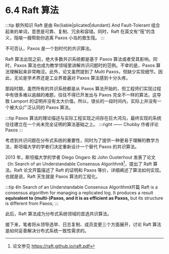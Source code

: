 # 6.4 Raft 算法

:::tip 额外知识
Raft 是由 Re{liable|plicated|dundant} And Fault-Tolerant 组合起来的单词，意思是可靠、复制、冗余和容错。同时，Raft 在英文有“筏”的含义，隐喻一艘帮助你逃离 Paxos 小岛的救生筏。
:::

不可否认，Paxos 是一个划时代的共识算法。

Raft 算法出现之前，绝大多数共识系统都是基于 Paxos 算法或者受其影响。同时，Paxos 算法也成为教学领域里讲解共识问题时的范例。不幸的是，Paxos 算法理解起来非常晦涩。此外，论文虽然提到了 Multi Paxos，但缺少实现细节。因此，无论是学术界还是工业界普遍对 Paxos 算法感到十分头疼。

那段时期，虽然所有的共识系统都是从 Paxos 算法开始的，但工程师们实现过程中有很多难以逾越的难题，往往不得已开发出与 Paxos 完全不一样的算法，这导致 Lamport 的证明并没有太大价值。所以，很长的一段时间内，实际上并没有一个被大众广泛认同的 Paxos 算法。

:::tip <a/>
Paxos 算法的理论描述与实际工程实现之间存在巨大鸿沟，最终实现的系统往往建立在一个尚未完全证明的算法基础之上。
:::right
—— Chubby 作者评论 Paxos
:::

考虑到共识问题在分布式系统的重要性，同时为了提供一种更易于理解的教学方法，斯坦福大学的学者们决定重新设计一个替代 Paxos 的共识算法。

2013 年，斯坦福大学的学者 Diego Ongaro 和 John Ousterhout 发表了论文 《In Search of an Understandable Consensus Algorithm》[^1]，提出了 Raft 算法。Raft 论文开篇描述了 Raft 的证明和 Paxos 等价，详细阐述了算法如何实现。也就是说，Raft 天生就是 Paxos 算法的工程化。

:::tip 《In Search of an Understandable Consensus Algorithm》开篇
Raft is a consensus algorithm for managing a replicated log. It produces a result **equivalent to (multi-)Paxos, and it is as efficient as Paxos,** but its structure is different from Paxos;
:::

此后，Raft 算法成为分布式系统领域的首选共识算法。

接下来，笔者将从领导选举、日志复制、成员变更三个方面展开，讨论 Raft 算法是如何妥善解决分布式系统一致性需求的。

[^1]: 论文参见 https://raft.github.io/raft.pdf